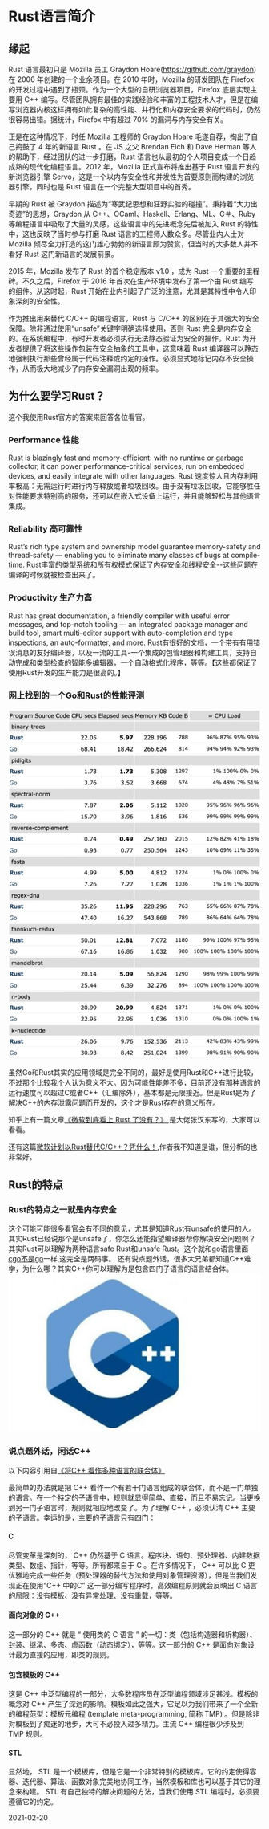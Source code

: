 # Rust语言简介


## 缘起

Rust 语言最初只是 Mozilla 员工 Graydon Hoare(<https://github.com/graydon>) 在 2006 年创建的一个业余项目。在 2010 年时，Mozilla 的研发团队在 Firefox 的开发过程中遇到了瓶颈。作为一个大型的自研浏览器项目，Firefox 底层实现主要用 C++ 编写。尽管团队拥有最佳的实践经验和丰富的工程技术人才，但是在编写浏览器内核这样拥有如此复杂的高性能、并行化和内存安全要求的代码时，仍然很容易出错。据统计，Firefox 中有超过 70% 的漏洞与内存安全有关。

正是在这种情况下，时任 Mozilla 工程师的 Graydon Hoare 毛遂自荐，掏出了自己捣鼓了 4 年的新语言 Rust 。在 JS 之父 Brendan Eich 和 Dave Herman 等人的帮助下，经过团队的进一步打磨，Rust 语言也从最初的个人项目变成一个日趋成熟的现代化编程语言。2012 年，Mozilla 正式宣布将推出基于 Rust 语言开发的新浏览器引擎 Servo，这是一个以内存安全性和并发性为首要原则而构建的浏览器引擎，同时也是 Rust 语言在一个完整大型项目中的首秀。

早期的 Rust 被 Graydon 描述为“寒武纪思想和狂野实验的碰撞”。秉持着“大力出奇迹”的思想，Graydon 从 C++、OCaml、Haskell、Erlang、ML、C＃、Ruby 等编程语言中吸取了大量的灵感，这些语言中的先进概念先后被加入 Rust 的特性中，这也反映了当时参与打磨 Rust 语言的工程师人数众多。尽管业内人士对 Mozilla 倾尽全力打造的这门雄心勃勃的新语言颇为赞赏，但当时的大多数人并不看好 Rust 这门新语言的发展前景。 

2015 年，Mozilla 发布了 Rust 的首个稳定版本 v1.0 ，成为 Rust 一个重要的里程碑。不久之后，Firefox 于 2016 年首次在生产环境中发布了第一个由 Rust 编写的组件。从这时起，Rust 开始在业内引起了广泛的注意，尤其是其特性中令人印象深刻的安全性。 

作为推出用来替代 C/C++ 的编程语言，Rust 与 C/C++ 的区别在于其强大的安全保障。除非通过使用“unsafe”关键字明确选择使用，否则 Rust 完全是内存安全的。在系统编程中，有时开发者必须执行无法静态验证为安全的操作。Rust 为开发者提供了将这些操作包装在安全抽象的工具中，这意味着 Rust 编译器可以静态地强制执行那些曾经属于代码注释或约定的操作。必须显式地标记内存不安全操作，从而极大地减少了内存安全漏洞出现的频率。
## 为什么要学习Rust？
这个我使用Rust官方的答案来回答各位看官。
### Performance 性能
Rust is blazingly fast and memory-efficient: with no runtime or garbage collector, it can power performance-critical services, run on embedded devices, and easily integrate with other languages.
Rust 速度惊人且内存利用率极高：无需运行时进行内存释放或者垃圾回收。由于没有垃圾回收，它能够胜任对性能要求特别高的服务，还可以在嵌入式设备上运行，并且能够轻松与其他语言集成。
### Reliability 高可靠性
Rust’s rich type system and ownership model guarantee memory-safety and thread-safety — enabling you to eliminate many classes of bugs at compile-time.
Rust丰富的类型系统和所有权模式保证了内存安全和线程安全--这些问题在编译的时候就被检查出来了。

### Productivity  生产力高
Rust has great documentation, a friendly compiler with useful error messages, and top-notch tooling — an integrated package manager and build tool, smart multi-editor support with auto-completion and type inspections, an auto-formatter, and more.
Rust有很好的文档，一个带有有用错误消息的友好编译器，以及一流的工具-一个集成的包管理器和构建工具，支持自动完成和类型检查的智能多编辑器，一个自动格式化程序，等等。【这些都保证了使用Rust开发的生产能力是很高的。】

### 网上找到的一个Go和Rust的性能评测
![go vs Rust](./01_pk.jpg)

虽然Go和Rust其实的应用领域是完全不同的，最好是使用Rust和C++进行比较，不过那个比较我个人认为意义不大。因为可能性能差不多，目前还没有那种语言的运行速度可以超过C或者C++（汇编除外），基本都是无限接近。但是Rust是为了解决C++的内存泄露问题而开发的，这个才是Rust存在的意义所在。

知乎上有一篇文章[《微软到底看上 Rust 了没有？》](https://zhuanlan.zhihu.com/p/192431947),是大佬张汉东写的，大家可以看看。

还有这篇[微软计划以Rust替代C/C++？凭什么！](https://zhuanlan.zhihu.com/p/74357532),作者我不知道是谁，但分析的也非常好。

## Rust的特点

### Rust的特点之一就是内存安全
这个可能可能很多看官会有不同的意见，尤其是知道Rust有unsafe的使用的人。其实Rust已经说那个是unsafe了，你怎么还能指望编译器帮你解决安全问题啊？
其实Rust可以理解为两种语言safe Rust和unsafe Rust。这个就和go语言里面[cgo不是go](https://www.oschina.net/translate/cgo-is-not-go)一样,这完全是两码事。
还有说点题外话，很多大兄弟都知道C++难学，为什么哪？其实C++你可以理解为是包含四门子语言的语言结合体。
![c++](./c++.jpeg)

### 说点题外话，闲话C++
以下内容引用自[《将C++ 看作多种语言的联合体》](https://blog.csdn.net/armman/article/details/1616239)

最简单的办法就是把 C++ 看作一个有若干门语言组成的联合体，而不是一门单独的语言。在一个特定的子语言中，规则就显得简单、直接，而且不易忘记。当更换到另一门子语言时，规则就相应地改变了。为了理解 C++ ，必须认清 C++ 主要的子语言。幸运的是，主要的子语言只有四门：

#### C 
尽管变革是深刻的， C++ 仍然基于 C 语言。程序块、语句、预处理器、内建数据类型、数组、指针，等等。所有都来自于 C 。在许多情况下， C++ 可以比 C 更优雅地完成一些任务（预处理器的替代方法和使用对象管理资源），但是当我们发现正在使用“C++ 中的C” 这一部分编写程序时，高效编程原则就会反映出 C 语言的局限：没有模板、没有异常处理、没有重载，等等。


#### 面向对象的 C++
这一部分的 C++ 就是 “ 使用类的 C 语言 ” 的一切：类（包括构造器和析构器）、封装、继承、多态、虚函数（动态绑定），等等。这一部分的 C++ 是面向对象设计最为直接的应用，即类的规则。


#### 包含模板的 C++ 
这是 C++ 中泛型编程的一部分，大多数程序员在泛型编程领域涉足甚浅。模板的概念对 C++ 产生了深远的影响。模板如此之强大，它足以为我们带来了一个全新的编程范型：模板元编程 (template meta-programming, 简称 TMP) 。但是除非对模板到了痴迷的地步，大可不必投入过多精力。主流 C++ 编程很少涉及到 TMP 规则。

#### STL
显然地， STL 是一个模板库，但是它是一个非常特别的模板库。它的约定使得容器、迭代器、算法、函数对象完美地协同工作，当然模板和库也可以基于其它的理念来构建。 STL 有自己独特的解决问题的方法，当我们使用 STL 编程时，必须要遵循它的约定。

2021-02-20